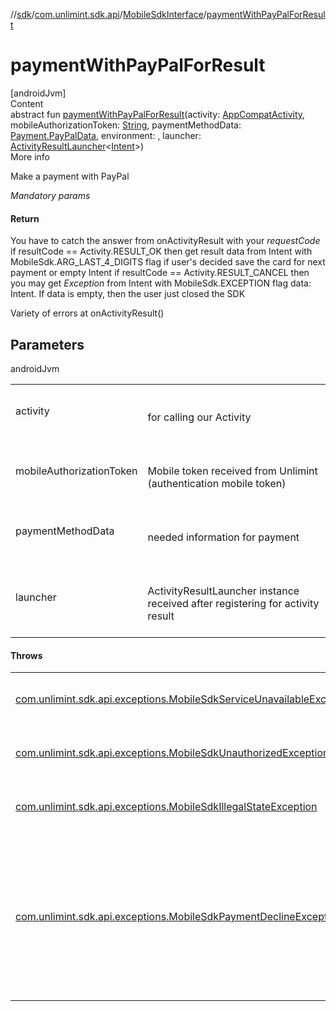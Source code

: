 //[sdk](../../../index.md)/[com.unlimint.sdk.api](../index.md)/[MobileSdkInterface](index.md)/[paymentWithPayPalForResult](payment-with-pay-pal-for-result.md)



# paymentWithPayPalForResult  
[androidJvm]  
Content  
abstract fun [paymentWithPayPalForResult](payment-with-pay-pal-for-result.md)(activity: [AppCompatActivity](https://developer.android.com/reference/kotlin/androidx/appcompat/app/AppCompatActivity.html), mobileAuthorizationToken: [String](https://kotlinlang.org/api/latest/jvm/stdlib/kotlin/-string/index.html), paymentMethodData: [Payment.PayPalData](../../com.unlimint.sdk.api.model.scenario.payment/-payment/-pay-pal-data/index.md), environment: , launcher: [ActivityResultLauncher](https://developer.android.com/reference/kotlin/androidx/activity/result/ActivityResultLauncher.html)<[Intent](https://developer.android.com/reference/kotlin/android/content/Intent.html)>)  
More info  


Make a payment with PayPal



*Mandatory params*



#### Return  


You have to catch the answer from onActivityResult with your *requestCode* if resultCode == Activity.RESULT_OK then get result data from Intent with MobileSdk.ARG_LAST_4_DIGITS flag if user's decided save the card for next payment or empty Intent if resultCode == Activity.RESULT_CANCEL then you may get *Exception* from Intent with MobileSdk.EXCEPTION flag data: Intent. If data is empty, then the user just closed the SDK



Variety of errors at onActivityResult()



## Parameters  
  
androidJvm  
  
| | |
|---|---|
| <a name="com.unlimint.sdk.api/MobileSdkInterface/paymentWithPayPalForResult/#androidx.appcompat.app.AppCompatActivity#kotlin.String#com.unlimint.sdk.api.model.scenario.payment.Payment.PayPalData#Environments#androidx.activity.result.ActivityResultLauncher[android.content.Intent]/PointingToDeclaration/"></a>activity| <a name="com.unlimint.sdk.api/MobileSdkInterface/paymentWithPayPalForResult/#androidx.appcompat.app.AppCompatActivity#kotlin.String#com.unlimint.sdk.api.model.scenario.payment.Payment.PayPalData#Environments#androidx.activity.result.ActivityResultLauncher[android.content.Intent]/PointingToDeclaration/"></a><br><br>for calling our Activity<br><br>|
| <a name="com.unlimint.sdk.api/MobileSdkInterface/paymentWithPayPalForResult/#androidx.appcompat.app.AppCompatActivity#kotlin.String#com.unlimint.sdk.api.model.scenario.payment.Payment.PayPalData#Environments#androidx.activity.result.ActivityResultLauncher[android.content.Intent]/PointingToDeclaration/"></a>mobileAuthorizationToken| <a name="com.unlimint.sdk.api/MobileSdkInterface/paymentWithPayPalForResult/#androidx.appcompat.app.AppCompatActivity#kotlin.String#com.unlimint.sdk.api.model.scenario.payment.Payment.PayPalData#Environments#androidx.activity.result.ActivityResultLauncher[android.content.Intent]/PointingToDeclaration/"></a><br><br>Mobile token received from Unlimint (authentication mobile token)<br><br>|
| <a name="com.unlimint.sdk.api/MobileSdkInterface/paymentWithPayPalForResult/#androidx.appcompat.app.AppCompatActivity#kotlin.String#com.unlimint.sdk.api.model.scenario.payment.Payment.PayPalData#Environments#androidx.activity.result.ActivityResultLauncher[android.content.Intent]/PointingToDeclaration/"></a>paymentMethodData| <a name="com.unlimint.sdk.api/MobileSdkInterface/paymentWithPayPalForResult/#androidx.appcompat.app.AppCompatActivity#kotlin.String#com.unlimint.sdk.api.model.scenario.payment.Payment.PayPalData#Environments#androidx.activity.result.ActivityResultLauncher[android.content.Intent]/PointingToDeclaration/"></a><br><br>needed information for payment<br><br>|
| <a name="com.unlimint.sdk.api/MobileSdkInterface/paymentWithPayPalForResult/#androidx.appcompat.app.AppCompatActivity#kotlin.String#com.unlimint.sdk.api.model.scenario.payment.Payment.PayPalData#Environments#androidx.activity.result.ActivityResultLauncher[android.content.Intent]/PointingToDeclaration/"></a>launcher| <a name="com.unlimint.sdk.api/MobileSdkInterface/paymentWithPayPalForResult/#androidx.appcompat.app.AppCompatActivity#kotlin.String#com.unlimint.sdk.api.model.scenario.payment.Payment.PayPalData#Environments#androidx.activity.result.ActivityResultLauncher[android.content.Intent]/PointingToDeclaration/"></a><br><br>ActivityResultLauncher instance received after registering for activity result<br><br>|
  


#### Throws  
  
| | |
|---|---|
| <a name="com.unlimint.sdk.api/MobileSdkInterface/paymentWithPayPalForResult/#androidx.appcompat.app.AppCompatActivity#kotlin.String#com.unlimint.sdk.api.model.scenario.payment.Payment.PayPalData#Environments#androidx.activity.result.ActivityResultLauncher[android.content.Intent]/PointingToDeclaration/"></a>[com.unlimint.sdk.api.exceptions.MobileSdkServiceUnavailableException](../../com.unlimint.sdk.api.exceptions/-mobile-sdk-service-unavailable-exception/index.md)| <a name="com.unlimint.sdk.api/MobileSdkInterface/paymentWithPayPalForResult/#androidx.appcompat.app.AppCompatActivity#kotlin.String#com.unlimint.sdk.api.model.scenario.payment.Payment.PayPalData#Environments#androidx.activity.result.ActivityResultLauncher[android.content.Intent]/PointingToDeclaration/"></a><br><br>some io errors<br><br>|
| <a name="com.unlimint.sdk.api/MobileSdkInterface/paymentWithPayPalForResult/#androidx.appcompat.app.AppCompatActivity#kotlin.String#com.unlimint.sdk.api.model.scenario.payment.Payment.PayPalData#Environments#androidx.activity.result.ActivityResultLauncher[android.content.Intent]/PointingToDeclaration/"></a>[com.unlimint.sdk.api.exceptions.MobileSdkUnauthorizedException](../../com.unlimint.sdk.api.exceptions/-mobile-sdk-unauthorized-exception/index.md)| <a name="com.unlimint.sdk.api/MobileSdkInterface/paymentWithPayPalForResult/#androidx.appcompat.app.AppCompatActivity#kotlin.String#com.unlimint.sdk.api.model.scenario.payment.Payment.PayPalData#Environments#androidx.activity.result.ActivityResultLauncher[android.content.Intent]/PointingToDeclaration/"></a><br><br>try to refresh your *mobileToken*<br><br>|
| <a name="com.unlimint.sdk.api/MobileSdkInterface/paymentWithPayPalForResult/#androidx.appcompat.app.AppCompatActivity#kotlin.String#com.unlimint.sdk.api.model.scenario.payment.Payment.PayPalData#Environments#androidx.activity.result.ActivityResultLauncher[android.content.Intent]/PointingToDeclaration/"></a>[com.unlimint.sdk.api.exceptions.MobileSdkIllegalStateException](../../com.unlimint.sdk.api.exceptions/-mobile-sdk-illegal-state-exception/index.md)| <a name="com.unlimint.sdk.api/MobileSdkInterface/paymentWithPayPalForResult/#androidx.appcompat.app.AppCompatActivity#kotlin.String#com.unlimint.sdk.api.model.scenario.payment.Payment.PayPalData#Environments#androidx.activity.result.ActivityResultLauncher[android.content.Intent]/PointingToDeclaration/"></a><br><br>some business errors, look at the message<br><br>|
| <a name="com.unlimint.sdk.api/MobileSdkInterface/paymentWithPayPalForResult/#androidx.appcompat.app.AppCompatActivity#kotlin.String#com.unlimint.sdk.api.model.scenario.payment.Payment.PayPalData#Environments#androidx.activity.result.ActivityResultLauncher[android.content.Intent]/PointingToDeclaration/"></a>[com.unlimint.sdk.api.exceptions.MobileSdkPaymentDeclineException](../../com.unlimint.sdk.api.exceptions/-mobile-sdk-payment-decline-exception/index.md)| <a name="com.unlimint.sdk.api/MobileSdkInterface/paymentWithPayPalForResult/#androidx.appcompat.app.AppCompatActivity#kotlin.String#com.unlimint.sdk.api.model.scenario.payment.Payment.PayPalData#Environments#androidx.activity.result.ActivityResultLauncher[android.content.Intent]/PointingToDeclaration/"></a><br><br>Payment was rejected<br><br><br><br>After filling bank card requisites, you have to get TRANSACTION_ID from LocalBroadcast with Intent(MobileSdk.TransactionData.TRANSACTION_ACTION). Get the data from received Intent with name MobileSdk.TransactionData.TRANSACTION_ID Then send it to your server for checking.<br><br>|
  



